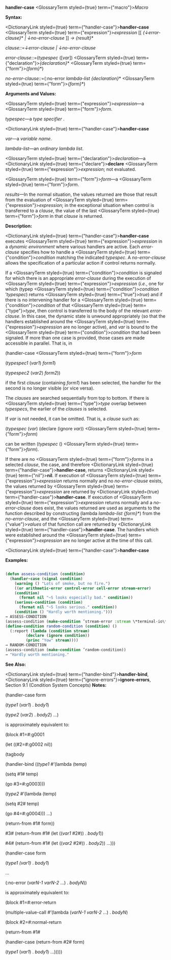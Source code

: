 **handler-case** <GlossaryTerm styled={true} term={"macro"}><i>Macro</i></GlossaryTerm> 



**Syntax:** 



<DictionaryLink styled={true} term={"handler-case"}><b>handler-case</b></DictionaryLink> <GlossaryTerm styled={true} term={"expression"}><i>expression</i></GlossaryTerm> [[ *\{↓error-clause\}*\* *| ↓no-error-clause* ]] *→ \{result\}*\* 



*clause::*=*↓error-clause | ↓no-error-clause* 



*error-clause::*=(*typespec* ([*var*]) <GlossaryTerm styled={true} term={"declaration"}><i>\{declaration\}</i></GlossaryTerm>\* <GlossaryTerm styled={true} term={"form"}><i>\{form\}</i></GlossaryTerm>\*) 



*no-error-clause::*=(:no-error *lambda-list \{declaration\}*\* <GlossaryTerm styled={true} term={"form"}><i>\{form\}</i></GlossaryTerm>\*) 



**Arguments and Values:** 



<GlossaryTerm styled={true} term={"expression"}><i>expression</i></GlossaryTerm>—a <GlossaryTerm styled={true} term={"form"}><i>form</i></GlossaryTerm>. 



*typespec*—a *type specifier* . 







 



 



<DictionaryLink styled={true} term={"handler-case"}><b>handler-case</b></DictionaryLink> 



*var*—a *variable name*. 



*lambda-list*—an *ordinary lambda list*. 



<GlossaryTerm styled={true} term={"declaration"}><i>declaration</i></GlossaryTerm>—a <DictionaryLink styled={true} term={"declare"}><b>declare</b></DictionaryLink> <GlossaryTerm styled={true} term={"expression"}><i>expression</i></GlossaryTerm>; not evaluated. 



<GlossaryTerm styled={true} term={"form"}><i>form</i></GlossaryTerm>—a <GlossaryTerm styled={true} term={"form"}><i>form</i></GlossaryTerm>. 



*results*—In the normal situation, the values returned are those that result from the evaluation of <GlossaryTerm styled={true} term={"expression"}><i>expression</i></GlossaryTerm>; in the exceptional situation when control is transferred to a *clause*, the value of the last <GlossaryTerm styled={true} term={"form"}><i>form</i></GlossaryTerm> in that *clause* is returned. 



**Description:** 



<DictionaryLink styled={true} term={"handler-case"}><b>handler-case</b></DictionaryLink> executes <GlossaryTerm styled={true} term={"expression"}><i>expression</i></GlossaryTerm> in a *dynamic environment* where various handlers are active. Each *error-clause* specifies how to handle a <GlossaryTerm styled={true} term={"condition"}><i>condition</i></GlossaryTerm> matching the indicated *typespec*. A *no-error-clause* allows the specification of a particular action if control returns normally. 



If a <GlossaryTerm styled={true} term={"condition"}><i>condition</i></GlossaryTerm> is signaled for which there is an appropriate *error-clause* during the execution of <GlossaryTerm styled={true} term={"expression"}><i>expression</i></GlossaryTerm> (*i.e.*, one for which (typep <GlossaryTerm styled={true} term={"condition"}><i>condition</i></GlossaryTerm> ’*typespec*) returns <GlossaryTerm styled={true} term={"true"}><i>true</i></GlossaryTerm>) and if there is no intervening handler for a <GlossaryTerm styled={true} term={"condition"}><i>condition</i></GlossaryTerm> of that <GlossaryTerm styled={true} term={"type"}><i>type</i></GlossaryTerm>, then control is transferred to the body of the relevant *error-clause*. In this case, the dynamic state is unwound appropriately (so that the handlers established around the <GlossaryTerm styled={true} term={"expression"}><i>expression</i></GlossaryTerm> are no longer active), and *var* is bound to the <GlossaryTerm styled={true} term={"condition"}><i>condition</i></GlossaryTerm> that had been signaled. If more than one case is provided, those cases are made accessible in parallel. That is, in 



(handler-case <GlossaryTerm styled={true} term={"form"}><i>form</i></GlossaryTerm> 



(*typespec1* (*var1*) *form1*) 



(*typespec2* (*var2*) *form2*)) 



if the first *clause* (containing *form1*) has been selected, the handler for the second is no longer visible (or vice versa). 



The *clauses* are searched sequentially from top to bottom. If there is <GlossaryTerm styled={true} term={"type"}><i>type</i></GlossaryTerm> overlap between *typespecs*, the earlier of the *clauses* is selected. 



If *var* is not needed, it can be omitted. That is, a *clause* such as: 



(*typespec* (*var*) (declare (ignore *var*)) <GlossaryTerm styled={true} term={"form"}><i>form</i></GlossaryTerm>) 



can be written (*typespec* () <GlossaryTerm styled={true} term={"form"}><i>form</i></GlossaryTerm>). 



If there are no <GlossaryTerm styled={true} term={"form"}><i>forms</i></GlossaryTerm> in a selected *clause*, the case, and therefore <DictionaryLink styled={true} term={"handler-case"}><b>handler-case</b></DictionaryLink>, returns <DictionaryLink styled={true} term={"nil"}><b>nil</b></DictionaryLink>. If execution of <GlossaryTerm styled={true} term={"expression"}><i>expression</i></GlossaryTerm> returns normally and no *no-error-clause* exists, the values returned by <GlossaryTerm styled={true} term={"expression"}><i>expression</i></GlossaryTerm> are returned by <DictionaryLink styled={true} term={"handler-case"}><b>handler-case</b></DictionaryLink>. If execution of <GlossaryTerm styled={true} term={"expression"}><i>expression</i></GlossaryTerm> returns normally and a *no-error-clause* does exist, the values returned are used as arguments to the function described by constructing (lambda *lambda-list \{form\}*\*) from the *no-error-clause*, and the <GlossaryTerm styled={true} term={"value"}><i>values</i></GlossaryTerm> of that function call are returned by <DictionaryLink styled={true} term={"handler-case"}><b>handler-case</b></DictionaryLink>. The handlers which were established around the <GlossaryTerm styled={true} term={"expression"}><i>expression</i></GlossaryTerm> are no longer active at the time of this call. 







 



 



<DictionaryLink styled={true} term={"handler-case"}><b>handler-case</b></DictionaryLink> 



**Examples:**
```lisp

(defun assess-condition (condition) 
  (handler-case (signal condition) 
    (warning () "Lots of smoke, but no fire.") 
    ((or arithmetic-error control-error cell-error stream-error) 
	(condition) 
      (format nil "~S looks especially bad." condition)) 
    (serious-condition (condition) 
      (format nil "~S looks serious." condition)) 
    (condition () "Hardly worth mentioning."))) 
→ ASSESS-CONDITION 
(assess-condition (make-condition ’stream-error :stream \*terminal-io\*)) → "#<STREAM-ERROR 12352256> looks especially bad." 
(define-condition random-condition (condition) () 
  (:report (lambda (condition stream) 
	     (declare (ignore condition)) 
	     (princ "Yow" stream)))) 
→ RANDOM-CONDITION 
(assess-condition (make-condition ’random-condition)) 
→ "Hardly worth mentioning." 

```
**See Also:** 



<DictionaryLink styled={true} term={"handler-bind"}><b>handler-bind</b></DictionaryLink>, <DictionaryLink styled={true} term={"ignore-errors"}><b>ignore-errors</b></DictionaryLink>, Section 9.1 (Condition System Concepts) **Notes:** 



(handler-case form 



(*type1* (*var1*) . *body1*) 



(*type2* (*var2*) . *body2*) ...) 



is approximately equivalent to: 



(block #1=#:g0001 



(let ((#2=#:g0002 nil)) 



(tagbody 



(handler-bind ((*type1* #’(lambda (temp) 



(setq #1# temp) 



(go #3=#:g0003))) 



(*type2* #’(lambda (temp) 



(setq #2# temp) 



(go #4=#:g0004))) ...) 



(return-from #1# form)) 



#3# (return-from #1# (let ((*var1* #2#)) . *body1*)) 



#4# (return-from #1# (let ((*var2* #2#)) . *body2*)) ...))) 



(handler-case form 







 



 



(*type1 (var1)* . *body1*) 



... 



(:no-error (*varN-1 varN-2* ...) . *bodyN*)) 



is approximately equivalent to: 



(block #1=#:error-return 



(multiple-value-call #’(lambda (*varN-1 varN-2* ...) . *bodyN*) 



(block #2=#:normal-return 



(return-from #1# 



(handler-case (return-from #2# form) 



(*type1* (*var1*) . *body1*) ...))))) 




